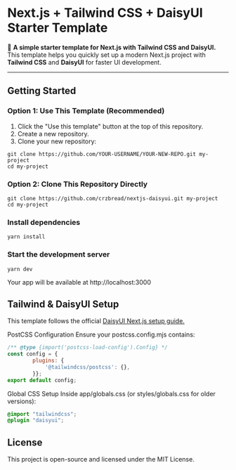 # Next.js + Tailwind CSS + DaisyUI Starter Template

🚀 **A simple starter template for Next.js with Tailwind CSS and DaisyUI.**  
This template helps you quickly set up a modern Next.js project with **Tailwind CSS** and **DaisyUI** for faster UI development.

---

## Getting Started


### Option 1: Use This Template (Recommended)
1. Click the "Use this template" button at the top of this repository.
2. Create a new repository. 
3. Clone your new repository:
```shell
git clone https://github.com/YOUR-USERNAME/YOUR-NEW-REPO.git my-project
cd my-project
```
### Option 2: Clone This Repository Directly
```shell
git clone https://github.com/crzbread/nextjs-daisyui.git my-project
cd my-project
````

### Install dependencies
```shell
yarn install
```
### Start the development server
```shell
yarn dev
```
Your app will be available at http://localhost:3000 


## Tailwind & DaisyUI Setup

This template follows the official [DaisyUI Next.js setup guide.](https://daisyui.com/docs/install/nextjs/)

PostCSS Configuration
Ensure your postcss.config.mjs contains:

```js
/** @type {import('postcss-load-config').Config} */
const config = {
        plugins: {
            '@tailwindcss/postcss': {},
        }};
export default config;

```

Global CSS Setup
Inside app/globals.css (or styles/globals.css for older versions):

```css
@import "tailwindcss";
@plugin "daisyui";
```

## License
This project is open-source and licensed under the MIT License.


